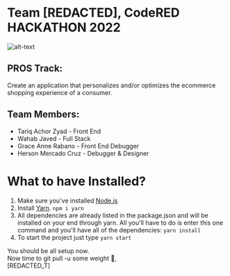 # Team [REDACTED], CodeRED HACKATHON 2022
![alt-text](https://d112y698adiu2z.cloudfront.net/photos/production/challenge_photos/002/271/386/datas/full_width.png)
## PROS Track: 
Create an application that personalizes and/or optimizes the ecommerce shopping experience of a consumer.

## Team Members:
* Tariq Achor Zyad - Front End
* Wahab Javed - Full Stack
* Grace Anne Rabano - Front End Debugger
* Herson Mercado Cruz - Debugger & Designer

# What to have Installed?
1. Make sure you've installed [Node.js](https://nodejs.org/en/download/)
2. Install [Yarn](https://classic.yarnpkg.com/lang/en/docs/install/#windows-stable).
`npm i yarn`
4. All dependencies are already listed in the package.json and will be installed on your end through yarn. All you'll have to do is enter this one command and you'll have all of the dependencies: `yarn install`
5. To start the project just type `yarn start`

You should be all setup now.<br/>
Now time to git pull -u some weight 😤,<br/>
[REDACTED_T]
